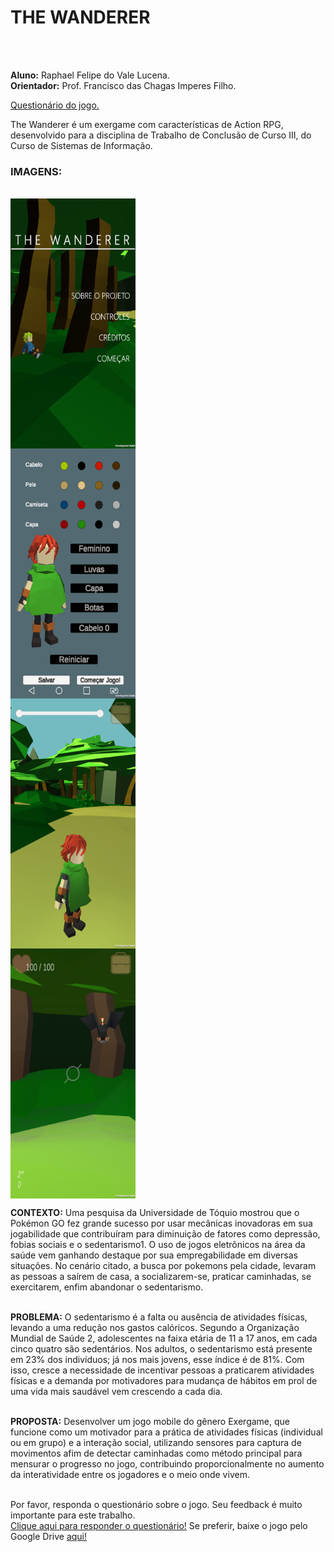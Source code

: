 <h1>THE WANDERER</h1><br><br>

<b>Aluno:</b> Raphael Felipe do Vale Lucena.<br>
<b>Orientador:</b> Prof. Francisco das Chagas Imperes Filho.<br>

<a href="https://forms.gle/9VgjmxmRb2dHx7YE9">Questionário do jogo.</a>

The Wanderer é um exergame com características de Action RPG, desenvolvido para a disciplina de 
Trabalho de Conclusão de Curso III, do Curso de Sistemas de Informação.

<h3>IMAGENS:</h3><br>
<div style="display: inline-grid;">
<img src="https://github.com/Rouem/TheWanderer-TCC-/blob/master/Imagens/Screenshot_2019-11-12-14-11-07.png" width="200" height="400" />
<img src="https://github.com/Rouem/TheWanderer-TCC-/blob/master/Imagens/Screenshot_2019-11-12-14-11-14.png" width="200" height="400" />
<img src="https://github.com/Rouem/TheWanderer-TCC-/blob/master/Imagens/Screenshot_2019-11-12-16-11-46.png" width="200" height="400" />
<img src="https://github.com/Rouem/TheWanderer-TCC-/blob/master/Imagens/Screenshot_2019-11-12-16-13-11.png" width="200" height="400" />
</div>

<b>CONTEXTO:</b> Uma pesquisa da Universidade de Tóquio mostrou que o Pokémon GO fez grande sucesso por usar mecânicas inovadoras em sua jogabilidade que contribuíram para diminuição de fatores como depressão, fobias sociais e o sedentarismo1. O uso de jogos 
eletrônicos na área da saúde vem ganhando destaque por sua empregabilidade em diversas situações. No cenário citado, a busca 
por pokemons pela cidade, levaram as pessoas a saírem de casa, a socializarem-se, praticar caminhadas, se exercitarem, enfim 
abandonar o sedentarismo.<br><br>

<b>PROBLEMA:</b> O sedentarismo é a falta ou ausência de atividades físicas, levando a uma redução nos gastos calóricos. Segundo a 
Organização Mundial de Saúde 2, adolescentes na faixa etária de 11 a 17 anos, em cada cinco quatro são sedentários. Nos adultos, 
o sedentarismo está presente em 23% dos indivíduos; já nos mais jovens, esse índice é de 81%. Com isso, cresce a necessidade de 
incentivar pessoas a praticarem atividades físicas e a demanda por motivadores para mudança de hábitos em prol de uma vida mais 
saudável vem crescendo a cada dia.<br><br>

<b>PROPOSTA:</b> Desenvolver um jogo mobile do gênero Exergame, que funcione como um motivador para a prática de atividades físicas 
(individual ou em grupo) e a interação social, utilizando sensores para captura de movimentos afim de detectar caminhadas como 
método principal para mensurar o progresso no jogo, contribuindo proporcionalmente no aumento da interatividade entre os jogadores 
e o meio onde vivem.<br><br>

Por favor, responda o questionário sobre o jogo. Seu feedback é muito importante para este trabalho.<br>
<a href="https://forms.gle/9VgjmxmRb2dHx7YE9">Clique aqui para responder o questionário!</a>
Se preferir, baixe o jogo pelo Google Drive <a href="https://drive.google.com/file/d/1zQyW99cyOpHpISsoPjQP38KeawDHrUXK/view?usp=sharing">aqui!<a>
